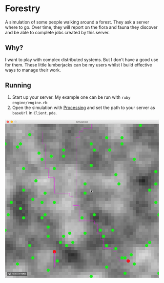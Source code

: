 # Forestry

A simulation of some people walking around a forest. They ask a server where to
go. Over time, they will report on the flora and fauna they discover and be able
to complete jobs created by this server.

## Why?

I want to play with complex distributed systems. But I don't have a good use for
them. These little lumberjacks can be my users whilst I build effective ways to
manage their work.

## Running

1. Start up your server. My example one can be run with `ruby engine/engine.rb`
1. Open the simulation with [Processing](https://processing.org) and set the
   path to your server as `baseUrl` in `Client.pde`.

![Simulation of some wandering lumberjacks](simulation.gif)
